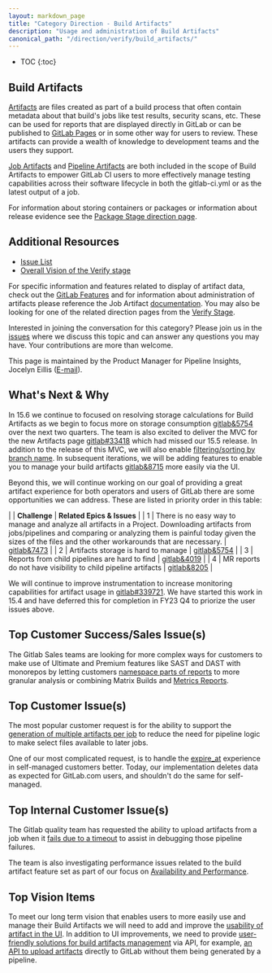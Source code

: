 ```yaml
---
layout: markdown_page
title: "Category Direction - Build Artifacts"
description: "Usage and administration of Build Artifacts"
canonical_path: "/direction/verify/build_artifacts/"
---
```


- TOC
{:toc}

## Build Artifacts

[Artifacts](https://docs.gitlab.com/ee/ci/yaml/#artifacts) are files created as part of a build process that often contain metadata about that build's jobs like test results, security scans, etc. These can be used for reports that are displayed directly in GitLab or can be published to [GitLab Pages](/stages-devops-lifecycle/pages/) or in some other way for users to review. These artifacts can provide a wealth of knowledge to development teams and the users they support.

[Job Artifacts](https://docs.gitlab.com/ee/ci/pipelines/job_artifacts.html) and [Pipeline Artifacts](https://docs.gitlab.com/ee/ci/pipelines/pipeline_artifacts.html) are both included in the scope of Build Artifacts to empower GitLab CI users to more effectively manage testing capabilities across their software lifecycle in both the gitlab-ci.yml or as the latest output of a job.

For information about storing containers or packages or information about release evidence see the [Package Stage direction page](https://about.gitlab.com/handbook/product/categories/#package-stage).

## Additional Resources

- [Issue List](https://gitlab.com/groups/gitlab-org/-/issues?scope=all&state=opened&label_name[]=Category%3ABuild%20Artifacts)
- [Overall Vision of the Verify stage](/direction/ops/#verify)

For specific information and features related to display of artifact data, check out the [GitLab Features](/features/) and for information about administration of artifacts please reference the Job Artifact [documentation](https://docs.gitlab.com/ee/administration/job_artifacts.html). You may also be looking for one of the related direction pages from the [Verify Stage](/direction/ops/#verify-stage-categories).

Interested in joining the conversation for this category? Please join us in the [issues](https://gitlab.com/gitlab-org/gitlab/-/issues/?sort=popularity&state=opened&label_name%5B%5D=Category%3ABuild%20Artifacts&first_page_size=20) where we discuss this topic and can answer any questions you may have. Your contributions are more than welcome.

This page is maintained by the Product Manager for Pipeline Insights, Jocelyn Eillis ([E-mail](mailto:jeillis@gitlab.com)).

## What's Next & Why

In 15.6 we continue to focused on resolving storage calculations for Build Artifacts as we begin to focus more on storage consumption [gitlab&5754](https://gitlab.com/groups/gitlab-org/-/epics/5754) over the next two quarters. The team is also excited to deliver the MVC for the new Artifacts page [gitlab#33418](https://gitlab.com/gitlab-org/gitlab/-/issues/33418) which had missed our 15.5 release. In addition to the release of this MVC, we will also enable [filtering/sorting by branch name](https://gitlab.com/gitlab-org/gitlab/-/issues/367294). In subsequent iterations, we will be adding features to enable you to manage your build artifacts [gitlab&8715](https://gitlab.com/groups/gitlab-org/-/epics/8715) more easily via the UI. 

Beyond this, we will continue working on our goal of providing a great artifact experience for both operators and users of GitLab there are some opportunities we can address. These are listed in priority order in this table:

| | **Challenge** | **Related Epics & Issues** |
| 1 | There is no easy way to manage and analyze all artifacts in a Project. Downloading artifacts from jobs/pipelines and comparing or analyzing them is painful today given the sizes of the files and the other workarounds that are necessary. | [gitlab&7473](https://gitlab.com/groups/gitlab-org/-/epics/7473) |
| 2 | Artifacts storage is hard to manage | [gitlab&5754](https://gitlab.com/groups/gitlab-org/-/epics/5754) |
| 3 | Reports from child pipelines are hard to find | [gitlab&4019](https://gitlab.com/groups/gitlab-org/-/epics/4019) |
| 4 | MR reports do not have visibility to child pipeline artifacts | [gitlab&8205](https://gitlab.com/groups/gitlab-org/-/epics/8205) |

We will continue to improve instrumentation to increase monitoring capabilities for artifact usage in [gitlab#339721](https://gitlab.com/gitlab-org/gitlab/-/issues/339721). We have started this work in 15.4 and have deferred this for completion in FY23 Q4 to priorize the user issues above. 

## Top Customer Success/Sales Issue(s)

The Gitlab Sales teams are looking for more complex ways for customers to make use of Ultimate and Premium features like SAST and DAST with monorepos by letting customers [namespace parts of reports](https://gitlab.com/gitlab-org/gitlab/-/issues/299490) to more granular analysis or combining Matrix Builds and [Metrics Reports](https://gitlab.com/gitlab-org/gitlab/-/issues/10788).

## Top Customer Issue(s)

The most popular customer request is for the ability to support the [generation of multiple artifacts per job](https://gitlab.com/gitlab-org/gitlab/-/issues/18744) to reduce the need for pipeline logic to make select files available to later jobs.

One of our most complicated request, is to handle the [expire_at](https://gitlab.com/groups/gitlab-org/-/epics/7097) experience in self-managed customers better. Today, our implementation deletes data as expected for GitLab.com users, and shouldn't do the same for self-managed. 

## Top Internal Customer Issue(s)

The Gitlab quality team has requested the ability to upload artifacts from a job when it [fails due to a timeout](https://gitlab.com/gitlab-org/gitlab/-/issues/19818) to assist in debugging those pipeline failures.

The team is also investigating performance issues related to the build artifact feature set as part of our focus on [Availability and Performance](/direction/enablement/dotcom/#availability-and-performance).

## Top Vision Items

To meet our long term vision that enables users to more easily use and manage their Build Artifacts we will need to add and improve the [usability of artifact in the UI](https://gitlab.com/groups/gitlab-org/-/epics/8311). In addition to UI improvements, we need to provide [user-friendly solutions for build artifacts management](https://gitlab.com/groups/gitlab-org/-/epics/8715) via API, for example, [an API to upload artifacts](https://gitlab.com/gitlab-org/gitlab/-/issues/18794) directly to GitLab without them being generated by a pipeline. 

